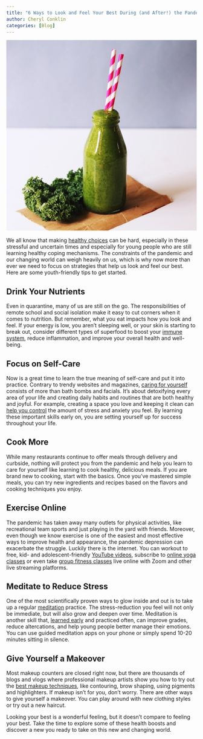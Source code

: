 ```yaml
---
title: "6 Ways to Look and Feel Your Best During (and After!) the Pandemic"
author: Cheryl Conklin
categories: [Blog]
---
```


![[Photo by Pexels](https://www.pexels.com/search/smoothie)](/assets/img/posts/pandemic-smoothie.png)

We all know that making [healthy choices][1] can be hard, especially in these stressful and uncertain
times and especially for young people who are still learning healthy coping mechanisms. The
constraints of the pandemic and our changing world can weigh heavily on us, which is why now more
than ever we need to focus on strategies that help us look and feel our best. Here are some
youth-friendly tips to get started.

[1]: https://www.psychologytoday.com/us/blog/the-blame-game/201707/making-healthy-choices

## Drink Your Nutrients

Even in quarantine, many of us are still on the go. The responsibilities of remote school and
social isolation make it easy to cut corners when it comes to nutrition. But remember, what you
eat impacts how you look and feel. If your energy is low, you aren’t sleeping well, or your skin
is starting to break out, consider different types of superfood to boost your [immune system][2],
reduce inflammation, and improve your overall health and well-being.

[2]: https://www.zmescience.com/medicine/superfoods-immune-system-023/

## Focus on Self-Care

Now is a great time to learn the true meaning of self-care and put it into practice. Contrary to
trendy websites and magazines, [caring for yourself][3] consists of more than bath bombs and facials.
It’s about detoxifying every area of your life and creating daily habits and routines that are
both healthy and joyful. For example, creating a space you love and keeping it clean can [help you
control][4] the amount of stress and anxiety you feel. By learning these important skills early on,
you are setting yourself up for success throughout your life.

[3]: https://projectmhea.org/learn%20more/2019/01/12/self-care.html
[4]: https://www.redfin.com/blog/clearing-bad-energy-from-your-home/

## Cook More

While many restaurants continue to offer meals through delivery and curbside, nothing will protect
you from the pandemic and help you learn to care for yourself like learning to cook healthy,
delicious meals. If you are brand new to cooking, start with the basics. Once you’ve mastered
simple meals, you can try new ingredients and recipes based on the flavors and cooking techniques
you enjoy.

## Exercise Online

The pandemic has taken away many outlets for physical activities, like recreational team sports
and just playing in the yard with friends. Moreover, even though we know exercise is one of the
easiest and most effective ways to improve health and appearance, the pandemic depression can
exacerbate the struggle. Luckily there is the internet. You can workout to free, kid- and
adolescent-friendly [YouTube videos][5], subscribe to [online yoga classes][6] or even take [group fitness
classes][7] live online with Zoom and other live streaming platforms.

[5]: https://www.cnet.com/health/youtube-fitness-channels-for-getting-in-shape/
[6]: https://www.verywellfit.com/best-online-yoga-classes-3567242
[7]: https://www.today.com/health/miss-gym-yoga-hiit-social-distance-dancing-stream-these-workout-t176820

## Meditate to Reduce Stress

One of the most scientifically proven ways to glow inside and out is to take up a regular
[meditation][8] practice. The stress-reduction you feel will not only be immediate, but will also grow
and deepen over time. Meditation is another skill that, [learned early][9] and practiced often, can
improve grades, reduce altercations, and help young people better manage their emotions. You can
use guided meditation apps on your phone or simply spend 10-20 minutes sitting in silence.

[8]: https://www.enlightenpress.com.au/post/2020/03/02/the-purpose-of-mindfulness
[9]: https://ptaourchildren.org/meditation-not-detention/

## Give Yourself a Makeover

Most makeup counters are closed right now, but there are thousands of blogs and vlogs where
professional makeup artists show you how to try out the [best makeup techniques][10], like
contouring, brow shaping, using pigments and highlighters. If makeup isn’t for you, don’t worry.
There are other ways to give yourself a makeover. You can play around with new clothing styles or
try out a new haircut.

[10]: https://www.beautybay.com/edited/makeup-techniques-practice-lockdown/

Looking your best is a wonderful feeling, but it doesn’t compare to feeling your best. Take the
time to explore some of these health boosts and discover a new you ready to take on this new and
changing world.
